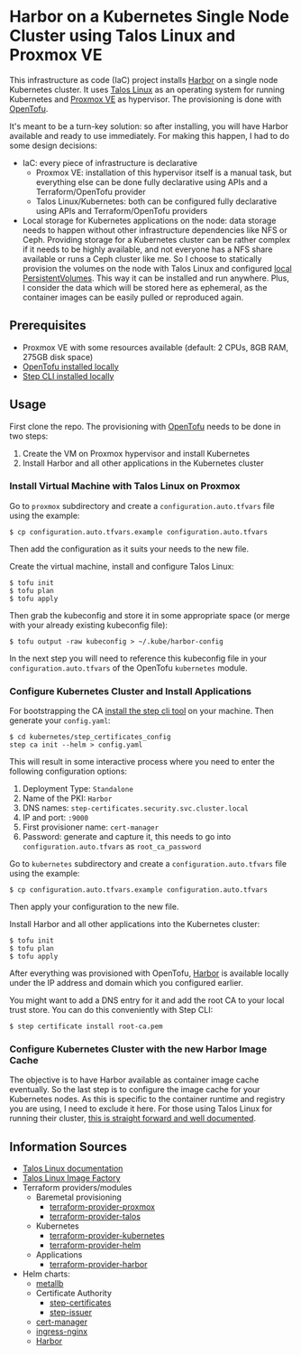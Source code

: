 # Harbor on a Kubernetes Single Node Cluster using Talos Linux and Proxmox VE
This infrastructure as code (IaC) project installs [Harbor](https://goharbor.io/) on a single node Kubernetes cluster.
It uses [Talos Linux](https://www.talos.dev/) as an operating system for running Kubernetes and
[Proxmox VE](https://www.proxmox.com/en/products/proxmox-virtual-environment/overview) as hypervisor.
The provisioning is done with [OpenTofu](https://opentofu.org/).

It's meant to be a turn-key solution: so after installing, you will have Harbor available and ready to use immediately.
For making this happen, I had to do some design decisions:
* IaC: every piece of infrastructure is declarative
  * Proxmox VE: installation of this hypervisor itself is a manual task, but everything else can be done fully
    declarative using APIs and a Terraform/OpenTofu provider 
  * Talos Linux/Kubernetes: both can be configured fully declarative using APIs and Terraform/OpenTofu providers
* Local storage for Kubernetes applications on the node: data storage needs to happen without other infrastructure
  dependencies like NFS or Ceph. Providing storage for a Kubernetes cluster can be rather complex if it needs to be
  highly available, and not everyone has a NFS share available or runs a Ceph cluster like me. So I choose to statically
  provision the volumes on the node with Talos Linux and configured
  [local PersistentVolumes](https://kubernetes.io/docs/concepts/storage/volumes/#local).
  This way it can be installed and run anywhere. Plus, I consider the data which will be stored here as
  ephemeral, as the container images can be easily pulled or reproduced again. 
 
## Prerequisites
* Proxmox VE with some resources available (default: 2 CPUs, 8GB RAM, 275GB disk space)
* [OpenTofu installed locally](https://opentofu.org/docs/intro/install/)
* [Step CLI installed locally](https://smallstep.com/docs/step-cli/installation/)

## Usage
First clone the repo. The provisioning with [OpenTofu](https://opentofu.org/) needs to be done in two steps:
1. Create the VM on Proxmox hypervisor and install Kubernetes
2. Install Harbor and all other applications in the Kubernetes cluster

### Install Virtual Machine with Talos Linux on Proxmox
Go to `proxmox` subdirectory and create a `configuration.auto.tfvars` file using the example:
```shell
$ cp configuration.auto.tfvars.example configuration.auto.tfvars 
```
Then add the configuration as it suits your needs to the new file. 

Create the virtual machine, install and configure Talos Linux:
```shell
$ tofu init
$ tofu plan
$ tofu apply
```
Then grab the kubeconfig and store it in some appropriate space (or merge with your already existing kubeconfig file):
```shell
$ tofu output -raw kubeconfig > ~/.kube/harbor-config
```
In the next step you will need to reference this kubeconfig file in your `configuration.auto.tfvars` of the OpenTofu
`kubernetes` module.

### Configure Kubernetes Cluster and Install Applications
For bootstrapping the CA [install the step cli tool](https://smallstep.com/docs/step-cli/installation/) on your machine. Then generate your `config.yaml`:
```shell
$ cd kubernetes/step_certificates_config
step ca init --helm > config.yaml
```
This will result in some interactive process where you need to enter the following configuration options:

1. Deployment Type: `Standalone`
2. Name of the PKI: `Harbor`
3. DNS names: `step-certificates.security.svc.cluster.local`
4. IP and port: `:9000`
5. First provisioner name: `cert-manager`
6. Password: generate and capture it, this needs to go into `configuration.auto.tfvars` as `root_ca_password`

Go to `kubernetes` subdirectory and create a `configuration.auto.tfvars` file using the example:
```shell
$ cp configuration.auto.tfvars.example configuration.auto.tfvars 
```
Then apply your configuration to the new file. 

Install Harbor and all other applications into the Kubernetes cluster:
```shell
$ tofu init
$ tofu plan
$ tofu apply
```
After everything was provisioned with OpenTofu, [Harbor](https://goharbor.io/) is available locally under the IP
address and domain which you configured earlier.

You might want to add a DNS entry for it and add the root CA to your local trust store. You can do this conveniently
with Step CLI:
```shell
$ step certificate install root-ca.pem
```

### Configure Kubernetes Cluster with the new Harbor Image Cache
The objective is to have Harbor available as container image cache eventually. So the last step is to configure
the image cache for your Kubernetes nodes. As this is specific to the container runtime and registry you are using, I
need to exclude it here. For those using Talos Linux for running their cluster, [this is straight forward and
well documented](https://www.talos.dev/v1.10/talos-guides/configuration/pull-through-cache/#using-harbor-as-a-caching-registry).

## Information Sources
* [Talos Linux documentation](https://www.talos.dev/v1.8/)
* [Talos Linux Image Factory](https://factory.talos.dev/)
* Terraform providers/modules
  * Baremetal provisioning
    * [terraform-provider-proxmox](https://github.com/Telmate/terraform-provider-proxmox)
    * [terraform-provider-talos](https://github.com/siderolabs/terraform-provider-talos)
  * Kubernetes
    * [terraform-provider-kubernetes](https://github.com/hashicorp/terraform-provider-kubernetes)
    * [terraform-provider-helm](https://github.com/hashicorp/terraform-provider-helm)
  * Applications
    * [terraform-provider-harbor](https://github.com/goharbor/terraform-provider-harbor)
* Helm charts:
  * [metallb](https://github.com/metallb/metallb/tree/main/charts/metallb) 
  * Certificate Authority
    * [step-certificates](https://artifacthub.io/packages/helm/smallstep/step-certificates)
    * [step-issuer](https://artifacthub.io/packages/helm/smallstep/step-issuer)
  * [cert-manager](https://artifacthub.io/packages/helm/cert-manager/cert-manager)
  * [ingress-nginx](https://artifacthub.io/packages/helm/ingress-nginx/ingress-nginx)
  * [Harbor](https://github.com/goharbor/harbor-helm)
